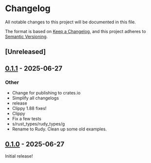 # Changelog

All notable changes to this project will be documented in this file.

The format is based on [Keep a Changelog](https://keepachangelog.com/en/1.0.0/),
and this project adheres to [Semantic Versioning](https://semver.org/spec/v2.0.0.html).

## [Unreleased]

## [0.1.1](https://github.com/samscott89/rudy/compare/rudy-lldb-v0.1.0...rudy-lldb-v0.1.1) - 2025-06-27

### Other

- Change for publishing to crates.io
- Simplify all changelogs
- release
- Clippy 1.88 fixes!
- Clippy
- Fix a few tests
- s/rust_types/rudy_types/g
- Rename to Rudy. Clean up some old examples.

## [0.1.0](https://github.com/samscott89/rudy/releases/tag/rudy-lldb-v0.1.0) - 2025-06-27

Initial release!
